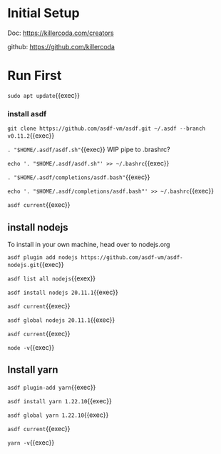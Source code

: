 
# Initial Setup

Doc: https://killercoda.com/creators

github: https://github.com/killercoda

# Run First

`sudo apt update`{{exec}}

### install asdf

`git clone https://github.com/asdf-vm/asdf.git ~/.asdf --branch v0.11.2`{{exec}}

`. "$HOME/.asdf/asdf.sh"`{{exec}} WIP pipe to .brashrc?

`echo '. "$HOME/.asdf/asdf.sh"' >> ~/.bashrc`{{exec}}

`. "$HOME/.asdf/completions/asdf.bash"`{{exec}}

`echo '. "$HOME/.asdf/completions/asdf.bash"' >> ~/.bashrc`{{exec}}

`asdf current`{{exec}}

## install nodejs  

To install in your own machine, head over to nodejs.org


`asdf plugin add nodejs https://github.com/asdf-vm/asdf-nodejs.git`{{exec}}

`asdf list all nodejs`{{exex}}

`asdf install nodejs 20.11.1`{{exec}}

`asdf current`{{exec}}

`asdf global nodejs 20.11.1`{{exec}}

`asdf current`{{exec}}

`node -v`{{exec}}

## Install yarn

`asdf plugin-add yarn`{{exec}}


`asdf install yarn 1.22.10`{{exec}}

`asdf global yarn 1.22.10`{{exec}}

`asdf current`{{exec}}

`yarn -v`{{exec}}

